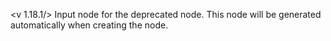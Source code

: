 <v 1.18.1/>
Input node for the deprecated <node iterator> node. This node will be generated automatically when creating the <node iterator> node.